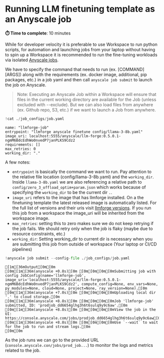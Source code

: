 # Running LLM finetuning template as an Anyscale job
**⏱️ Time to complete**: 10 minutes

While for developer velocity it is preferable to use Workspace to run python scripts, for automation and launching jobs from your laptop without having to spin up a Workspace it is recommended to run the fine-tuning workloads via isolated [Anyscale jobs](https://docs.anyscale.com/platform/jobs/).

We have to specify the command that needs to run (ex. [COMMAND][ARGS]) along with the requirements (ex. docker image, additional, pip packages, etc.) in a job yaml and then call `anyscale job submit` to launch the job on Anyscale.

> Note: Executing an Anyscale Job within a Workspace will ensure that files in the current working directory are available for the Job (unless excluded with --exclude). But we can also load files from anywhere (ex. Github repo, S3, etc.) if we want to launch a Job from anywhere.


```python
!cat ./job_configs/job.yaml
```

    name: "llmforge-job"
    entrypoint: "llmforge anyscale finetune config/llama-3-8b.yaml"
    image_uri: localhost:5555/anyscale/llm-forge:0.5.0.1-ngmM6BdcEdhWo0nvedP7janPLKS9Cdz2
    requirements: []
    max_retries: 0
    working_dir: "."

A few notes:

- `entrypoint` is basically the command we want to run. Pay attention to the relative file location (config/llama-3-8b.yaml) and the `working_dir`. Inside `llama-3-8b.yaml` we are also referencing a relative path to `config/zero_3_offload_optim+param.json` which works because of specifying the `working_dir` to be the current dir `.`.
- `image_uri` refers to the image that has llmforge installed. On a the finetuning template the latest released image is automatically listed. For the full list of versions and their uris visit [llmforge versions](../../README.md#llmforge-versions). If you run this job from a workspace the image_uri will be inherited from the workspace image.
- `max_retries`: setting this to zero makes sure we do not keep retrying if the job fails. We should retry only when the job is flaky (maybe due to resource constraints, etc.)
- `working_dir`: Setting working_dir to current dir is necessary when you are submitting this job from outside of workspace (Your laptop or CI/CD pipelines)


```python
!anyscale job submit --config-file ./job_configs/job.yaml
```

    [1m[36mOutput[0m[0m
    [0m[1m[36m(anyscale +0.8s)[0m [0m[0m[0m[0mSubmitting job with config JobConfig(name='llmforge-job', image_uri='localhost:5555/anyscale/llm-forge:0.5.0.1-ngmM6BdcEdhWo0nvedP7janPLKS9Cdz2', compute_config=None, env_vars=None, py_modules=None, cloud=None, project=None, ray_version=None).[0m
    [0m[1m[36m(anyscale +7.0s)[0m [0m[0m[0m[0mUploading local dir '.' to cloud storage.[0m
    [0m[1m[36m(anyscale +8.8s)[0m [0m[0m[0m[0mJob 'llmforge-job' submitted, ID: 'prodjob_dd6654glhg3h6t6sulq9y9c6aw'.[0m
    [0m[1m[36m(anyscale +8.8s)[0m [0m[0m[0m[0mView the job in the UI: https://console.anyscale.com/jobs/prodjob_dd6654glhg3h6t6sulq9y9c6aw[0m
    [0m[1m[36m(anyscale +8.8s)[0m [0m[0m[0m[0mUse `--wait` to wait for the job to run and stream logs.[0m
    [0m[0m

As the job runs we can go to the provided URL (`console.anyscale.con/jobs/prod_job...`) to monitor the logs and metrics related to the job.
